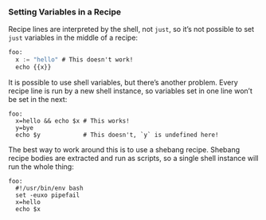 ### Setting Variables in a Recipe

Recipe lines are interpreted by the shell, not `just`, so it’s not possible to set `just` variables in the middle of a recipe:

````mf
foo:
  x := "hello" # This doesn't work!
  echo {{x}}
````

It is possible to use shell variables, but there’s another problem. Every recipe line is run by a new shell instance, so variables set in one line won’t be set in the next:

````make
foo:
  x=hello && echo $x # This works!
  y=bye
  echo $y            # This doesn't, `y` is undefined here!
````

The best way to work around this is to use a shebang recipe. Shebang recipe bodies are extracted and run as scripts, so a single shell instance will run the whole thing:

````make
foo:
  #!/usr/bin/env bash
  set -euxo pipefail
  x=hello
  echo $x
````